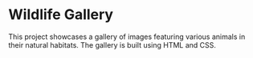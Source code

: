 # Wildlife Gallery
 This project showcases a gallery of images featuring various animals in their natural habitats. The gallery is built using HTML and CSS.
